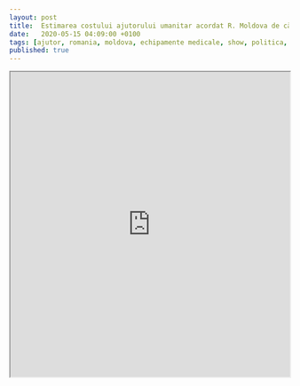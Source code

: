 ```yaml
---
layout: post
title:  Estimarea costului ajutorului umanitar acordat R. Moldova de către România
date:   2020-05-15 04:09:00 +0100
tags: [ajutor, romania, moldova, echipamente medicale, show, politica, ambasador]
published: true
---
```


<iframe width="100%" height="550px" src="https://docs.google.com/spreadsheets/d/e/2PACX-1vT8QwUp8OBJ5yUDgUL7Ti2UR5ky00J5J0gNXjOkSu53wIw4b-Eih6UzwO0sTvG4vTylhwTRLYXHuhjv/pubhtml?gid=1832104424&amp;single=true&amp;widget=true&amp;headers=false"></iframe>